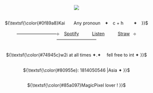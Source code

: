 <p align="center">
<img src="https://github.com/user-attachments/assets/041ee970-306b-432f-b170-cb000307c765"
" />
</p>


<p align="center">
  <br> ${\textsf{\color{#0f89a8}Kai　　Any pronoun　✦　c + h　 　✦　}}$ <br>
 


<p align="center">
—————————⟣⠀ <a href="https://open.spotify.com/user/31akliaw36bcjt5fhwpzckkznwl4?si=65133e95ac2e4137">Spotify</a>　　　<a href="https://www.youtube.com/watch?v=RIA-vEJB1Aw&list=RDRIA-vEJB1Aw&start_radio=1&pp=ygUIcGx1cyBib3mgBwE%3D">Listen</a>　　　<a href="https://www.youtube.com/watchv=dQw4w9WgXcQ&list=RDdQw4w9WgXcQ&start_radio=1&pp=ygUIcmlja3JvbGygBwE%3D">Straw</a>⠀⟢—————————

<p align="center">
  <br> ${\textsf{\color{#74945c}w2i at all times       ✦.✦　      fell free to int  ✦ }}$ <br>


<p align="center">
<br> ${\textsf{\color{#80955e}: 1814050546 |Asia ✦ }}$ <br>
</p>



<p align="center">
  <br> ${\textsf{\color{#85a097}MagicPixel   lover !  }}$ <br>

<p align="center">

</p>
